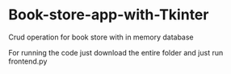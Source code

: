 # Book-store-app-with-Tkinter
Crud operation for book store with in memory database

For running the code just download the entire folder and just run frontend.py
